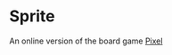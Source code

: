 # Sprite

An online version of the board game [Pixel](https://en.wikipedia.org/wiki/Pixel(board_game))
